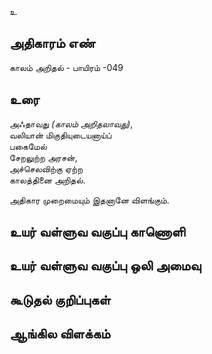 உ


## அதிகாரம் எண்

காலம் அறிதல் - பாயிரம் -049

## உரை

அஃதாவது _(காலம் அறிதலாவது)_,  
வலியான் மிகுதியுடையனாய்ப்  
பகைமேல்  
சேறலுற்ற அரசன்,  
அச்செலவிற்கு ஏற்ற  
காலத்தினை அறிதல்.

அதிகார முறைமையும் இதனானே விளங்கும்.


## உயர் வள்ளுவ வகுப்பு காணொளி


## உயர் வள்ளுவ வகுப்பு ஒலி அமைவு 


## கூடுதல் குறிப்புகள்


## ஆங்கில விளக்கம்

